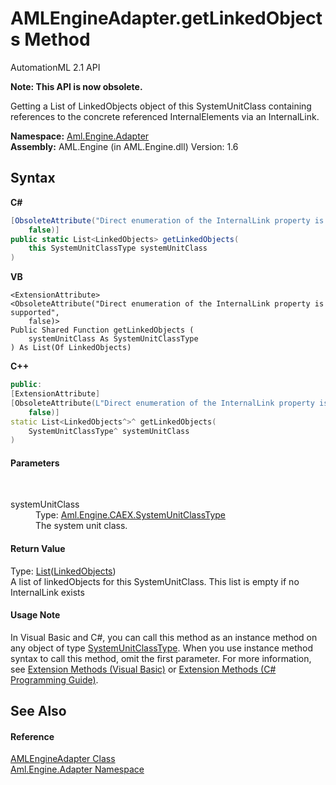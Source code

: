 # AMLEngineAdapter.getLinkedObjects Method 
AutomationML 2.1 API 

**Note: This API is now obsolete.**

Getting a List of LinkedObjects object of this SystemUnitClass containing references to the concrete referenced InternalElements via an InternalLink.

**Namespace:**&nbsp;<a href="N_Aml_Engine_Adapter">Aml.Engine.Adapter</a><br />**Assembly:**&nbsp;AML.Engine (in AML.Engine.dll) Version: 1.6

## Syntax

**C#**<br />
``` C#
[ObsoleteAttribute("Direct enumeration of the InternalLink property is supported", 
	false)]
public static List<LinkedObjects> getLinkedObjects(
	this SystemUnitClassType systemUnitClass
)
```

**VB**<br />
``` VB
<ExtensionAttribute>
<ObsoleteAttribute("Direct enumeration of the InternalLink property is supported", 
	false)>
Public Shared Function getLinkedObjects ( 
	systemUnitClass As SystemUnitClassType
) As List(Of LinkedObjects)
```

**C++**<br />
``` C++
public:
[ExtensionAttribute]
[ObsoleteAttribute(L"Direct enumeration of the InternalLink property is supported", 
	false)]
static List<LinkedObjects^>^ getLinkedObjects(
	SystemUnitClassType^ systemUnitClass
)
```


#### Parameters
&nbsp;<dl><dt>systemUnitClass</dt><dd>Type: <a href="T_Aml_Engine_CAEX_SystemUnitClassType">Aml.Engine.CAEX.SystemUnitClassType</a><br />The system unit class.</dd></dl>

#### Return Value
Type: <a href="https://docs.microsoft.com/dotnet/api/system.collections.generic.list-1" target="_parent" rel="noopener noreferrer">List</a>(<a href="T_Aml_Engine_Adapter_LinkedObjects">LinkedObjects</a>)<br />A list of linkedObjects for this SystemUnitClass. This list is empty if no InternalLink exists

#### Usage Note
In Visual Basic and C#, you can call this method as an instance method on any object of type <a href="T_Aml_Engine_CAEX_SystemUnitClassType">SystemUnitClassType</a>. When you use instance method syntax to call this method, omit the first parameter. For more information, see <a href="https://docs.microsoft.com/dotnet/visual-basic/programming-guide/language-features/procedures/extension-methods" target="_blank" rel="noopener noreferrer">Extension Methods (Visual Basic)</a> or <a href="https://docs.microsoft.com/dotnet/csharp/programming-guide/classes-and-structs/extension-methods" target="_blank" rel="noopener noreferrer">Extension Methods (C# Programming Guide)</a>.

## See Also


#### Reference
<a href="T_Aml_Engine_Adapter_AMLEngineAdapter">AMLEngineAdapter Class</a><br /><a href="N_Aml_Engine_Adapter">Aml.Engine.Adapter Namespace</a><br />